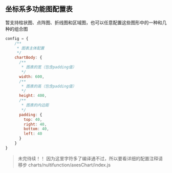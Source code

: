
## 坐标系多功能图配置表
暂支持柱状图、点阵图、折线图和区域图，也可以任意配置这些图形中的一种和几种的组合图

```javascript
config = {
    /**
     * 图表主体配置
     */
    chartBody: {
      /**
       * 图表的宽（包含padding值）
       */
      width: 600,
      /**
       * 图表的高（包含padding值）
       */
      height: 400,
      /**
       * 图表的内边距
       */
      padding: {
        top: 40,
        right: 40,
        bottom: 40,
        left: 40
      }
    }
}
```
> 未完待续！！
> 因为这里字符多了编译通不过，所以要看详细的配置注释请移步 charts/nultifunction/axesChart/index.js
